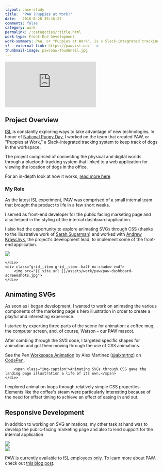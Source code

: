 ```yaml
---
layout: case-study
title:  "PAW (Puppies at Work)"
date:   2016-8-28 19:46:27
comments: false
category: work
permalink: /:categories/:title.html
work-type: Front-End Development
work-summary: PAW, or "Puppies at Work", is a Slack-integrated tracking system to keep tabs on your dog in the workspace.
<!-- external-link: https://paw.isl.co/ -->
thumbnail-image: paw/paw-thumbnail.jpg
---
```


<div class="grid grid--featured-image grid-mb">
	<div class="grid__item grid__item--full">
		<div class="video-container">
			<div class='embed-container'><iframe src='https://player.vimeo.com/video/160030363?color=00fbe6&title=0&byline=0&portrait=0' frameborder='0' webkitAllowFullScreen mozallowfullscreen allowFullScreen></iframe></div>
		</div>
	</div>
</div>

## Project Overview
<a href="https://www.isl.co/" target="_blank" class="link--text-in-p">ISL</a> is constantly exploring ways to take advantage of new technologies. In honor of <a href="http://www.nationalpuppyday.com/" target="_blank" class="link--text-in-p">National Puppy Day</a>, I worked on the team that created PAW, or "Puppies at Work," a Slack-integrated tracking system to keep track of dogs in the workspace.

The project comprised of connecting the physical and digital worlds through a bluetooth tracking system that linked to a web application for viewing the location of dogs in the office.

For an in-depth look at how it works, <a href="https://isl.co/2016/03/a-slack-based-internet-of-things-iot-tracking-system-for-your-dog-hello-paw/" target="_blank" class="link--text-in-p">read more here</a>.

### My Role
As the latest ISL experiment, PAW was comprised of a small internal team that brought the product to life in a few short weeks.

I served as front-end developer for the public facing marketing page and also helped in the styling of the internal dashboard application.

I also had the opportunity to explore animating SVGs through CSS (thanks to the illustrative work of <a href="https://www.behance.net/sarahsugarman" target="_blank" class="link--text-in-p">Sarah Sugarman</a>) and worked with <a href="https://twitter.com/krawchyk" target="_blank" class="link--text-in-p">Andrew Krawchyk</a>, the project's development lead, to implement some of the front-end application.

<div class="grid grid-mt">
	<div class="grid__item grid__item--half no-shadow">
	    <img src="{{ site.url }}/assets/work/paw/paw-marketing-page-screenshot.jpg">

	</div>
	<div class="grid__item grid__item--half no-shadow end">
	    <img src="{{ site.url }}/assets/work/paw/paw-dashboard-screenshots.jpg">
	</div>
</div>

## Animating SVGs
As soon as I began development, I wanted to work on animating the various components of the marketing page's hero illustration in order to create a playful and interesting experience.

I started by exporting three parts of the scene for animation: a coffee mug, the computer screen, and, of course, Watson – our PAW mascot.

After combing through the SVG code, I targeted specific shapes for animation and got them moving through the use of CSS animations.

<div class="grid grid-mt grid-mb">
	<div class="grid__item grid__item--full">
		<p data-height="750" data-theme-id="light" data-slug-hash="LGBbOv" data-default-tab="result" data-user="alxmrtnz" data-embed-version="2" class="codepen">See the Pen <a href="http://codepen.io/alxmrtnz/pen/LGBbOv/">Workspace Animation</a> by Alex Martinez (<a href="http://codepen.io/alxmrtnz">@alxmrtnz</a>) on <a href="http://codepen.io">CodePen</a>.</p>
			<script async src="//assets.codepen.io/assets/embed/ei.js"></script>

		<span class="img-caption">Animating SVGs through CSS gave the landing page illustration a life of its own.</span>
	</div>
</div>

I explored animation loops through relatively simple CSS properties. Elements like the coffee's steam were particularly interesting because of the need for offset timing to achieve an effect of easing in and out.

## Responsive Development

In addition to working on SVG animations, my other task at hand was to develop the public-facing marketing page and also to lend support for the internal application.





<div class="grid grid-mt grid-mb">
	<div class="grid__item grid__item--full no-shadow">
	    <img  src="{{ site.url }}/assets/work/paw/paw-responsive-screenshots.jpg">
	</div>
</div>

<div class="grid grid-mt grid-mb">
	<div class="grid__item grid__item--full">
	    <img  src="{{ site.url }}/assets/work/paw/paw-homepage-screenshot.jpg">
	</div>
</div>

PAW is currently available to ISL employees only. To learn more about PAW, check out <a href="https://isl.co/2016/03/a-slack-based-internet-of-things-iot-tracking-system-for-your-dog-hello-paw/" target="_blank" class="link--text-in-p">this blog post</a>.


